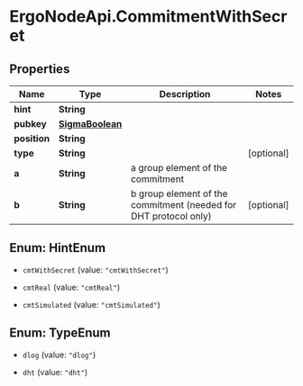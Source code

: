 # ErgoNodeApi.CommitmentWithSecret

## Properties

Name | Type | Description | Notes
------------ | ------------- | ------------- | -------------
**hint** | **String** |  | 
**pubkey** | [**SigmaBoolean**](SigmaBoolean.md) |  | 
**position** | **String** |  | 
**type** | **String** |  | [optional] 
**a** | **String** | a group element of the commitment | 
**b** | **String** | b group element of the commitment (needed for DHT protocol only) | [optional] 



## Enum: HintEnum


* `cmtWithSecret` (value: `"cmtWithSecret"`)

* `cmtReal` (value: `"cmtReal"`)

* `cmtSimulated` (value: `"cmtSimulated"`)





## Enum: TypeEnum


* `dlog` (value: `"dlog"`)

* `dht` (value: `"dht"`)




